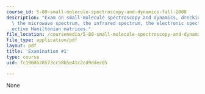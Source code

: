 ```yaml
---
course_id: 5-80-small-molecule-spectroscopy-and-dynamics-fall-2008
description: "Exam on small-molecule spectroscopy and dynamics, dreckium monoxide,\
  \ the microwave spectrum, the infrared spectrum, the electronic spectrum, and e\uFB00\
  ective Hamiltonian matrices."
file_location: /coursemedia/5-80-small-molecule-spectroscopy-and-dynamics-fall-2008/fc190d628573cc58b5e41c2cd9ddec05_exam1_1978.pdf
file_type: application/pdf
layout: pdf
title: 'Examination #1'
type: course
uid: fc190d628573cc58b5e41c2cd9ddec05

---
```

None